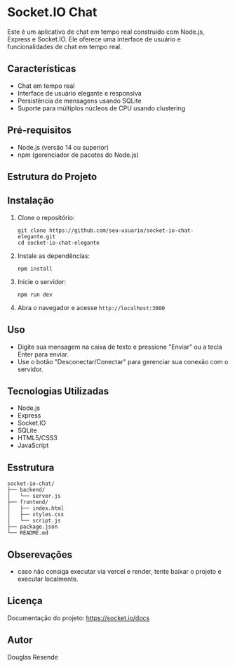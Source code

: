 # Socket.IO Chat 

Este é um aplicativo de chat em tempo real construído com Node.js, Express e Socket.IO. Ele oferece uma interface de usuário e funcionalidades de chat em tempo real.

## Características

- Chat em tempo real
- Interface de usuário elegante e responsiva
- Persistência de mensagens usando SQLite
- Suporte para múltiplos núcleos de CPU usando clustering

## Pré-requisitos

- Node.js (versão 14 ou superior)
- npm (gerenciador de pacotes do Node.js)

## Estrutura do Projeto

## Instalação

1. Clone o repositório:
   ```
   git clone https://github.com/seu-usuario/socket-io-chat-elegante.git
   cd socket-io-chat-elegante
   ```

2. Instale as dependências:
   ```
   npm install
   ```

3. Inicie o servidor:
   ```
   npm run dev
   ```

4. Abra o navegador e acesse `http://localhost:3000`

## Uso

- Digite sua mensagem na caixa de texto e pressione "Enviar" ou a tecla Enter para enviar.
- Use o botão "Desconectar/Conectar" para gerenciar sua conexão com o servidor.

## Tecnologias Utilizadas

- Node.js
- Express
- Socket.IO
- SQLite
- HTML5/CSS3
- JavaScript

## Esstrutura
```
socket-io-chat/
├── backend/
│   └── server.js
├── frontend/
│   ├── index.html
│   ├── styles.css
│   └── script.js
├── package.json
└── README.md
```

## Obserevações
- caso não consiga executar via vercel e render, tente baixar o projeto e executar localmente.

## Licença
Documentação do projeto: https://socket.io/docs

## Autor

Douglas Resende
